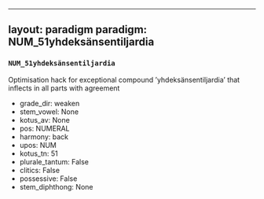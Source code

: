 
---
layout: paradigm
paradigm: NUM_51yhdeksänsentiljardia
---
### ` NUM_51yhdeksänsentiljardia `

Optimisation hack for exceptional compound ’yhdeksänsentiljardia’ that inflects in all parts with agreement
* grade_dir: weaken
* stem_vowel: None
* kotus_av: None
* pos: NUMERAL
* harmony: back
* upos: NUM
* kotus_tn: 51
* plurale_tantum: False
* clitics: False
* possessive: False
* stem_diphthong: None
